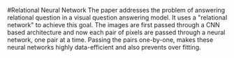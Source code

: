 #Relational Neural Network
	The paper addresses the problem of answering relational question in a visual question answering model. It uses a "relational network" to achieve this goal.
	The images are first passed through a CNN based architecture and now each pair of pixels are passed through a neural network, one pair at a time. 
	Passing the pairs one-by-one, makes these neural networks highly data-efficient and also prevents over fitting. 
